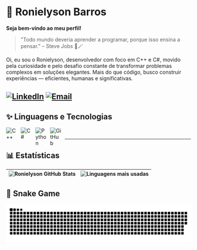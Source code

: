 # 👻 Ronielyson Barros
**Seja bem-vindo ao meu perfil!**
> "Todo mundo deveria aprender a programar, porque isso ensina a pensar." – Steve Jobs 🎩🪄

Oi, eu sou o Ronielyson, desenvolvedor com foco em C++ e C#, movido pela curiosidade e pelo desafio constante de transformar problemas complexos em soluções elegantes.
Mais do que código, busco construir experiências — eficientes, humanas e significativas.

[![LinkedIn](https://img.shields.io/badge/-LinkedIn-0A66C2?style=for-the-badge&logo=linkedin&logoColor=white)](https://www.linkedin.com/in/ronielyson-barros/)
[![Email](https://img.shields.io/badge/-Email-D14836?style=for-the-badge&logo=gmail&logoColor=white)](mailto:ronielysonxoliveira@gmail.com)
---
## ✨ Linguagens e Tecnologias
<img align="left" alt="C++" title="C++" width="30px" style="padding-right: 10px;" src="https://cdn.jsdelivr.net/gh/devicons/devicon@latest/icons/cplusplus/cplusplus-original.svg" />
<img align="left" alt="C#" title="C#" width="30px" style="padding-right: 10px;" src="https://cdn.jsdelivr.net/gh/devicons/devicon@latest/icons/csharp/csharp-original.svg" />
<img align="left" alt="Python" title="Python" width="30px" style="padding-right: 10px;" src="https://cdn.jsdelivr.net/gh/devicons/devicon@latest/icons/python/python-original.svg" />
<img align="left" alt="GitHub" title="GitHub" width="30px" style="padding-right: 10px;" src="https://cdn.jsdelivr.net/gh/devicons/devicon@latest/icons/github/github-original.svg" />
<br/>

---
## 📊 Estatísticas
| ![Ronielyson GitHub Stats](https://github-readme-stats.vercel.app/api?username=r-onielyson&show_icons=true&theme=tokyonight&include_all_commits=true&locale=pt-br) | ![Linguagens mais usadas](https://github-readme-stats.vercel.app/api/top-langs/?username=r-onielyson&theme=tokyonight&layout=compact&custom_title=Tecnologias&langs_count=9) |
| --- | --- |


## 🐍 Snake Game
![snake gif](https://github.com/r-onielyson/r-onielyson/blob/output/github-snake-dark.svg?palette=github-dark)
